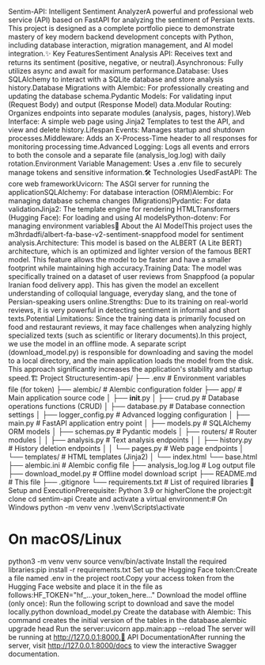 Sentim-API: Intelligent Sentiment AnalyzerA powerful and professional web service (API) based on FastAPI for analyzing the sentiment of Persian texts. This project is designed as a complete portfolio piece to demonstrate mastery of key modern backend development concepts with Python, including database interaction, migration management, and AI model integration.✨ Key FeaturesSentiment Analysis API: Receives text and returns its sentiment (positive, negative, or neutral).Asynchronous: Fully utilizes async and await for maximum performance.Database: Uses SQLAlchemy to interact with a SQLite database and store analysis history.Database Migrations with Alembic: For professionally creating and updating the database schema.Pydantic Models: For validating input (Request Body) and output (Response Model) data.Modular Routing: Organizes endpoints into separate modules (analysis, pages, history).Web Interface: A simple web page using Jinja2 Templates to test the API, and view and delete history.Lifespan Events: Manages startup and shutdown processes.Middleware: Adds an X-Process-Time header to all responses for monitoring processing time.Advanced Logging: Logs all events and errors to both the console and a separate file (analysis_log.log) with daily rotation.Environment Variable Management: Uses a .env file to securely manage tokens and sensitive information.🛠️ Technologies UsedFastAPI: The core web frameworkUvicorn: The ASGI server for running the applicationSQLAlchemy: For database interaction (ORM)Alembic: For managing database schema changes (Migrations)Pydantic: For data validationJinja2: The template engine for rendering HTMLTransformers (Hugging Face): For loading and using AI modelsPython-dotenv: For managing environment variables🧠 About the AI ModelThis project uses the m3hrdadfi/albert-fa-base-v2-sentiment-snappfood model for sentiment analysis.Architecture: This model is based on the ALBERT (A Lite BERT) architecture, which is an optimized and lighter version of the famous BERT model. This feature allows the model to be faster and have a smaller footprint while maintaining high accuracy.Training Data: The model was specifically trained on a dataset of user reviews from Snappfood (a popular Iranian food delivery app). This has given the model an excellent understanding of colloquial language, everyday slang, and the tone of Persian-speaking users online.Strengths: Due to its training on real-world reviews, it is very powerful in detecting sentiment in informal and short texts.Potential Limitations: Since the training data is primarily focused on food and restaurant reviews, it may face challenges when analyzing highly specialized texts (such as scientific or literary documents).In this project, we use the model in an offline mode. A separate script (download_model.py) is responsible for downloading and saving the model to a local directory, and the main application loads the model from the disk. This approach significantly increases the application's stability and startup speed.🏗️ Project Structuresentim-api/
├── .env                      # Environment variables file (for token)
├── alembic/                  # Alembic configuration folder
├── app/                      # Main application source code
│   ├── __init__.py
│   ├── crud.py               # Database operations functions (CRUD)
│   ├── database.py           # Database connection settings
│   ├── logger_config.py      # Advanced logging configuration
│   ├── main.py               # FastAPI application entry point
│   ├── models.py             # SQLAlchemy ORM models
│   ├── schemas.py            # Pydantic models
│   ├── routers/              # Router modules
│   │   ├── analysis.py       # Text analysis endpoints
│   │   ├── history.py        # History deletion endpoints
│   │   └── pages.py          # Web page endpoints
│   └── templates/            # HTML templates (Jinja2)
│       └── index.html
        └── base.html
├── alembic.ini               # Alembic config file
├── analysis_log.log          # Log output file
├── download_model.py         # Offline model download script
├── README.md                 # This file
├── .gitignore
└── requirements.txt          # List of required libraries
🚀 Setup and ExecutionPrerequisite: Python 3.9 or higherClone the project:git clone <YOUR-GITHUB-PROJECT-URL>
cd sentim-api
Create and activate a virtual environment:# On Windows
python -m venv venv
.\venv\Scripts\activate

# On macOS/Linux
python3 -m venv venv
source venv/bin/activate
Install the required libraries:pip install -r requirements.txt
Set up the Hugging Face token:Create a file named .env in the project root.Copy your access token from the Hugging Face website and place it in the file as follows:HF_TOKEN="hf_...your_token_here..."
Download the model offline (only once): Run the following script to download and save the model locally.python download_model.py
Create the database with Alembic: This command creates the initial version of the tables in the database.alembic upgrade head
Run the server:uvicorn app.main:app --reload
The server will be running at http://127.0.0.1:8000.🔌 API DocumentationAfter running the server, visit http://127.0.0.1:8000/docs to view the interactive Swagger documentation.
